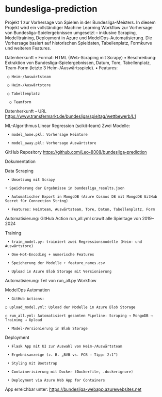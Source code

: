 # bundesliga-prediction
Projekt 1 zur Vorhersage von Spielen in der Bundesliga-Meisters.
In diesem Projekt wird ein vollständiger Machine Learning Workflow zur Vorhersage von Bundesliga-Spielergebnissen umgesetzt – inklusive Scraping, Modelltraining, Deployment in Azure und ModelOps-Automatisierung. Die Vorhersage basiert auf historischen Spieldaten, Tabellenplatz, Formkurve und weiteren Features.

Datenherkunft
	• Format: HTML (Web-Scraping mit Scrapy)
	• Beschreibung: Extraktion von Bundesliga-Spielergebnissen, Datum, Tore, Tabellenplatz, Team-Form (letzte 3 Heim-/Auswärtsspiele).
	• Features:
	
 	 ○ Heim-/Auswärtsteam 
		
 	 ○ Heim-/Auswärtstore
			
 	 ○ Tabellenplatz
		
	  ○ Teamform


Datenherkunft – URL
https://www.transfermarkt.de/bundesliga/spieltag/wettbewerb/L1

ML-Algorithmus
Linear Regression (scikit-learn)
Zwei Modelle:
	
	 • model_home.pkl: Vorhersage Heimtore
	
	 • model_away.pkl: Vorhersage Auswärtstore

GitHub Repository
https://github.com/Leo-8008/bundesliga-prediction

Dokumentation

Data Scraping
	
	 • Umsetzung mit Scrapy

 	• Speicherung der Ergebnisse in bundesliga_results.json

	 • Automatischer Export in MongoDB (Azure Cosmos DB mit MongoDB GitHub Secret für Connection String)

	 • Features: Heimteam, Auswärtsteam, Tore, Datum, Tabellenplatz, Form
 
 Automatisierung: GitHub Action run_all.yml crawlt alle Spieltage von 2019–2024

Training

	 • train_model.py: trainiert zwei Regressionsmodelle (Heim- und Auswärtstore)

	 • One-Hot-Encoding + numerische Features

	 • Speicherung der Modelle + feature_names.csv

	 • Upload in Azure Blob Storage mit Versionierung

 Automatisierung: Teil von run_all.py Workflow

ModelOps Automation

	 • GitHub Actions:

  	○ upload_model.yml: Upload der Modelle in Azure Blob Storage

 	○ run_all.yml: Automatisiert gesamten Pipeline: Scraping → MongoDB → Training → Upload

	 • Model-Versionierung in Blob Storage

Deployment
	
	 • Flask App mit UI zur Auswahl von Heim-/Auswärtsteam

	 • Ergebnisanzeige (z. B. „BVB vs. FCB – Tipp: 2:1“)

	 • Styling mit Bootstrap

	 • Containerisierung mit Docker (Dockerfile, .dockerignore)

	 • Deployment via Azure Web App for Containers

App erreichbar unter: https://bundesliga-webapp.azurewebsites.net

